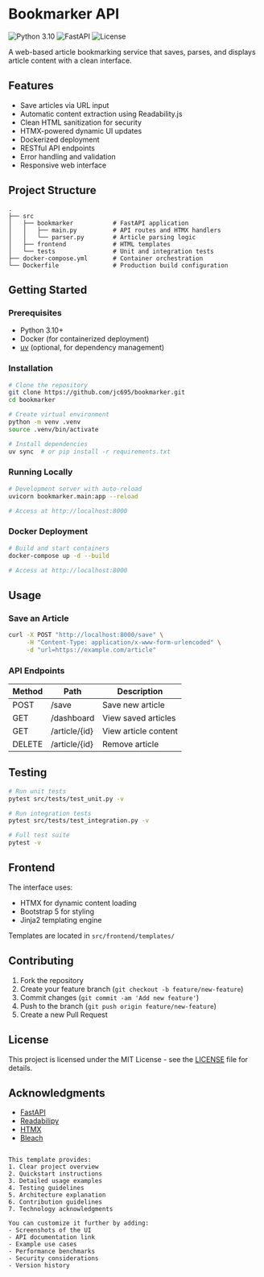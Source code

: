 # Bookmarker API

![Python 3.10](https://img.shields.io/badge/Python-3.10-blue)
![FastAPI](https://img.shields.io/badge/FastAPI-0.110.0-green)
![License](https://img.shields.io/badge/License-MIT-yellow)

A web-based article bookmarking service that saves, parses, and displays article content with a clean interface.

## Features

- Save articles via URL input
- Automatic content extraction using Readability.js
- Clean HTML sanitization for security
- HTMX-powered dynamic UI updates
- Dockerized deployment
- RESTful API endpoints
- Error handling and validation
- Responsive web interface

## Project Structure

```text
.
├── src
│   ├── bookmarker           # FastAPI application
│   │   ├── main.py          # API routes and HTMX handlers
│   │   └── parser.py        # Article parsing logic
│   ├── frontend             # HTML templates
│   └── tests                # Unit and integration tests
├── docker-compose.yml       # Container orchestration
└── Dockerfile               # Production build configuration
```

## Getting Started

### Prerequisites

- Python 3.10+
- Docker (for containerized deployment)
- [uv](https://github.com/astral-sh/uv) (optional, for dependency management)

### Installation

```bash
# Clone the repository
git clone https://github.com/jc695/bookmarker.git
cd bookmarker

# Create virtual environment
python -m venv .venv
source .venv/bin/activate

# Install dependencies
uv sync  # or pip install -r requirements.txt
```

### Running Locally

```bash
# Development server with auto-reload
uvicorn bookmarker.main:app --reload

# Access at http://localhost:8000
```

### Docker Deployment

```bash
# Build and start containers
docker-compose up -d --build

# Access at http://localhost:8000
```

## Usage

### Save an Article
```bash
curl -X POST "http://localhost:8000/save" \
     -H "Content-Type: application/x-www-form-urlencoded" \
     -d "url=https://example.com/article"
```

### API Endpoints
| Method | Path             | Description                  |
|--------|------------------|------------------------------|
| POST   | /save            | Save new article             |
| GET    | /dashboard       | View saved articles          |
| GET    | /article/{id}    | View article content         |
| DELETE | /article/{id}    | Remove article               |

## Testing

```bash
# Run unit tests
pytest src/tests/test_unit.py -v

# Run integration tests
pytest src/tests/test_integration.py -v

# Full test suite
pytest -v
```

## Frontend
The interface uses:
- HTMX for dynamic content loading
- Bootstrap 5 for styling
- Jinja2 templating engine

Templates are located in `src/frontend/templates/`

## Contributing

1. Fork the repository
2. Create your feature branch (`git checkout -b feature/new-feature`)
3. Commit changes (`git commit -am 'Add new feature'`)
4. Push to the branch (`git push origin feature/new-feature`)
5. Create a new Pull Request

## License

This project is licensed under the MIT License - see the [LICENSE](LICENSE) file for details.

## Acknowledgments

- [FastAPI](https://fastapi.tiangolo.com/)
- [Readabilipy](https://github.com/alan-turing-institute/readabilipy)
- [HTMX](https://htmx.org/)
- [Bleach](https://github.com/mozilla/bleach)
```

This template provides:
1. Clear project overview
2. Quickstart instructions
3. Detailed usage examples
4. Testing guidelines
5. Architecture explanation
6. Contribution guidelines
7. Technology acknowledgments

You can customize it further by adding:
- Screenshots of the UI
- API documentation link
- Example use cases
- Performance benchmarks
- Security considerations
- Version history